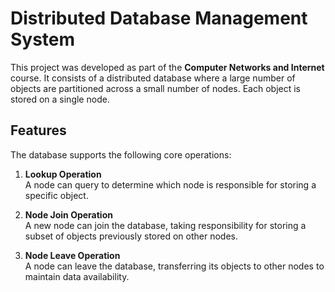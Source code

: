 # Distributed Database Management System

This project was developed as part of the **Computer Networks and Internet** course. 
It consists of a distributed database where a large number of objects are partitioned across a small number of nodes. Each object is stored on a single node.

## Features

The database supports the following core operations:

1. **Lookup Operation**  
   A node can query to determine which node is responsible for storing a specific object.

2. **Node Join Operation**  
   A new node can join the database, taking responsibility for storing a subset of objects previously stored on other nodes.

3. **Node Leave Operation**  
   A node can leave the database, transferring its objects to other nodes to maintain data availability.
